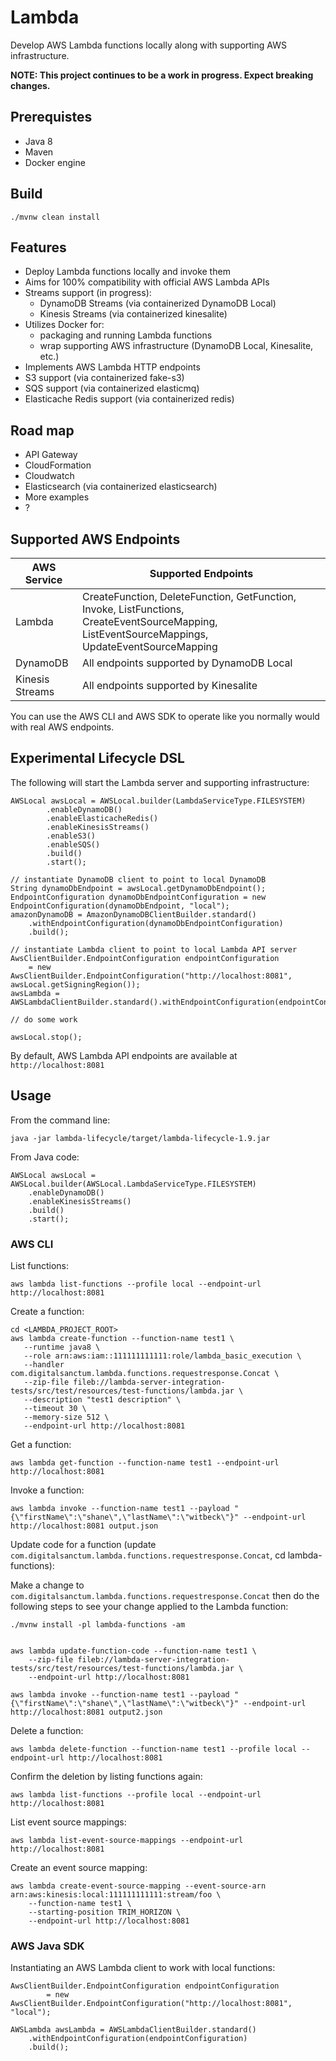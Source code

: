 
# Lambda

Develop AWS Lambda functions locally along with supporting AWS infrastructure.

**NOTE: This project continues to be a work in progress. Expect breaking changes.**


## Prerequistes

- Java 8
- Maven
- Docker engine

## Build

    ./mvnw clean install
    
## Features
- Deploy Lambda functions locally and invoke them
- Aims for 100% compatibility with official AWS Lambda APIs
- Streams support (in progress):
    - DynamoDB Streams (via containerized DynamoDB Local)
    - Kinesis Streams (via containerized kinesalite) 
- Utilizes Docker for:
    - packaging and running Lambda functions
    - wrap supporting AWS infrastructure (DynamoDB Local, Kinesalite, etc.)
- Implements AWS Lambda HTTP endpoints
- S3 support (via containerized fake-s3)
- SQS support (via containerized elasticmq)
- Elasticache Redis support (via containerized redis)

## Road map

- API Gateway
- CloudFormation
- Cloudwatch
- Elasticsearch (via containerized elasticsearch)
- More examples
- ?

## Supported AWS Endpoints

| AWS Service | Supported Endpoints|
|---|---|
| Lambda | CreateFunction, DeleteFunction, GetFunction, Invoke, ListFunctions, CreateEventSourceMapping, ListEventSourceMappings, UpdateEventSourceMapping |
| DynamoDB | All endpoints supported by DynamoDB Local |
| Kinesis Streams | All endpoints supported by Kinesalite |


You can use the AWS CLI and AWS SDK to operate like you normally would with real AWS endpoints.

## Experimental Lifecycle DSL

The following will start the Lambda server and supporting infrastructure:

    AWSLocal awsLocal = AWSLocal.builder(LambdaServiceType.FILESYSTEM)
            .enableDynamoDB()
            .enableElasticacheRedis()
            .enableKinesisStreams()
            .enableS3()
            .enableSQS()
            .build()
            .start();

    // instantiate DynamoDB client to point to local DynamoDB
    String dynamoDbEndpoint = awsLocal.getDynamoDbEndpoint();
    EndpointConfiguration dynamoDbEndpointConfiguration = new EndpointConfiguration(dynamoDbEndpoint, "local");
    amazonDynamoDB = AmazonDynamoDBClientBuilder.standard()
        .withEndpointConfiguration(dynamoDbEndpointConfiguration)
        .build();

    // instantiate Lambda client to point to local Lambda API server
    AwsClientBuilder.EndpointConfiguration endpointConfiguration
        = new AwsClientBuilder.EndpointConfiguration("http://localhost:8081", awsLocal.getSigningRegion());
    awsLambda = AWSLambdaClientBuilder.standard().withEndpointConfiguration(endpointConfiguration).build();

    // do some work

    awsLocal.stop();


By default, AWS Lambda API endpoints are available at `http://localhost:8081`


## Usage

From the command line:

    java -jar lambda-lifecycle/target/lambda-lifecycle-1.9.jar
    
From Java code:
    
    AWSLocal awsLocal = AWSLocal.builder(AWSLocal.LambdaServiceType.FILESYSTEM)
        .enableDynamoDB()
        .enableKinesisStreams()
        .build()
        .start();    

### AWS CLI
    
List functions:
    
    aws lambda list-functions --profile local --endpoint-url http://localhost:8081
       
Create a function:       
       
    cd <LAMBDA_PROJECT_ROOT>       
    aws lambda create-function --function-name test1 \
       --runtime java8 \
       --role arn:aws:iam::111111111111:role/lambda_basic_execution \
       --handler com.digitalsanctum.lambda.functions.requestresponse.Concat \
       --zip-file fileb://lambda-server-integration-tests/src/test/resources/test-functions/lambda.jar \
       --description "test1 description" \
       --timeout 30 \
       --memory-size 512 \
       --endpoint-url http://localhost:8081
                  
Get a function:       
    
    aws lambda get-function --function-name test1 --endpoint-url http://localhost:8081
    
Invoke a function:    
    
    aws lambda invoke --function-name test1 --payload "{\"firstName\":\"shane\",\"lastName\":\"witbeck\"}" --endpoint-url http://localhost:8081 output.json
                
Update code for a function (update `com.digitalsanctum.lambda.functions.requestresponse.Concat`, cd lambda-functions):

Make a change to `com.digitalsanctum.lambda.functions.requestresponse.Concat` then do the following steps to see your
change applied to the Lambda function:

    ./mvnw install -pl lambda-functions -am
            
    
    aws lambda update-function-code --function-name test1 \
        --zip-file fileb://lambda-server-integration-tests/src/test/resources/test-functions/lambda.jar \
        --endpoint-url http://localhost:8081
                    
    aws lambda invoke --function-name test1 --payload "{\"firstName\":\"shane\",\"lastName\":\"witbeck\"}" --endpoint-url http://localhost:8081 output2.json
    
Delete a function:

    aws lambda delete-function --function-name test1 --profile local --endpoint-url http://localhost:8081
    
Confirm the deletion by listing functions again:

    aws lambda list-functions --profile local --endpoint-url http://localhost:8081
    
    
List event source mappings:
    
    aws lambda list-event-source-mappings --endpoint-url http://localhost:8081
    
    
Create an event source mapping:
                          
    aws lambda create-event-source-mapping --event-source-arn arn:aws:kinesis:local:111111111111:stream/foo \
        --function-name test1 \
        --starting-position TRIM_HORIZON \
        --endpoint-url http://localhost:8081
    
    
### AWS Java SDK
    
Instantiating an AWS Lambda client to work with local functions:    
    
    AwsClientBuilder.EndpointConfiguration endpointConfiguration 
            = new AwsClientBuilder.EndpointConfiguration("http://localhost:8081", "local");
            
    AWSLambda awsLambda = AWSLambdaClientBuilder.standard()
        .withEndpointConfiguration(endpointConfiguration)
        .build();
    
        
        
